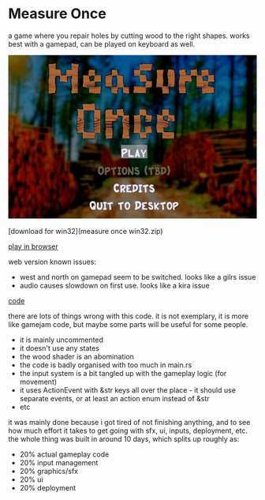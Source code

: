 # Measure Once

a game where you repair holes by cutting wood to the right shapes. works best with a gamepad, can be played on keyboard as well.

![screenshot](screenshot.png)

[download for win32](measure once win32.zip)

[play in browser](./play/index.html)

web version known issues:
- west and north on gamepad seem to be switched. looks like a gilrs issue
- audio causes slowdown on first use. looks like a kira issue

[code](https://github.com/robtfm/bevy_carp)

there are lots of things wrong with this code. it is not exemplary, it is more like gamejam code, but maybe some parts will be useful for some people.
- it is mainly uncommented
- it doesn't use any states
- the wood shader is an abomination
- the code is badly organised with too much in main.rs
- the input system is a bit tangled up with the gameplay logic (for movement)
- it uses ActionEvent with &str keys all over the place - it should use separate events, or at least an action enum instead of &str
- etc

it was mainly done because i got tired of not finishing anything, and to see how much effort it takes to get going with sfx, ui, inputs, deployment, etc.
the whole thing was built in around 10 days, which splits up roughly as:
- 20% actual gameplay code
- 20% input management
- 20% graphics/sfx
- 20% ui
- 20% deployment